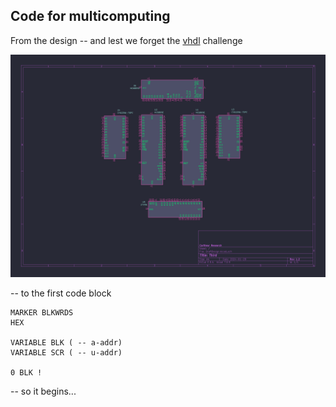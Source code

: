 ## Code for multicomputing

From the design -- and lest we forget the [vhdl](https://vhdplus.com/docs/getstarted/#install-vhdplus-ide) challenge

![design](/src/sneak-peek.png)

-- to the first code block

```
MARKER BLKWRDS
HEX

VARIABLE BLK ( -- a-addr)
VARIABLE SCR ( -- u-addr)

0 BLK !
```

-- so it begins...